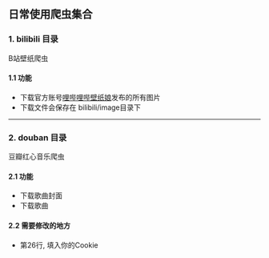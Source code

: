 ## 日常使用爬虫集合

### 1. bilibili 目录
B站壁纸爬虫

#### 1.1 功能
+ 下载官方账号[哩哔哩哔壁纸娘](https://space.bilibili.com/6823116/album)发布的所有图片
+ 下载文件会保存在 bilibili/image目录下

----------

### 2. douban 目录
豆瓣红心音乐爬虫

#### 2.1 功能
+ 下载歌曲封面
+ 下载歌曲

#### 2.2 需要修改的地方
+ 第26行, 填入你的Cookie

